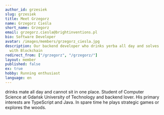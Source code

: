 ```yaml
---
author_id: grzesiek
slug: grzesiek
title: Meet Grzegorz
name: Grzegorz Cieśla
short_name: Grzegorz
email: grzegorz.ciesla@brightinventions.pl
bio: Software Developer
avatar: /images/members/grzegorz_ciesla.jpg
description: Our backend developer who drinks yerba all day and solves difficult problems
  with Blockchain
redirect_from: ["/grzegorz", "/grzegorz/"]
layout: member
published: false
ex: true
hobby: Running enthusiast
language: en
---
```


drinks mate all day and cannot sit in one place. Student of Computer Science at Gdańsk University of Technology and backend lover. His primary interests are TypeScript and Java. In spare time he plays strategic games or explores the woods.
